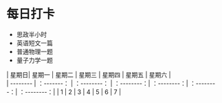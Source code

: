 # 每日打卡


* 思政半小时
* 英语短文一篇
* 普通物理一题
* 量子力学一题
  
| 星期日| 星期一 | 星期二 | 星期三 | 星期四 | 星期五 | 星期六      |  
| -------- | ：-------： | ：--------： | ：--------：| ：--------：| ：--------：| ：--------：|
| 1 | 2 | 3 | 4 | 5 | 6 | 7 |
